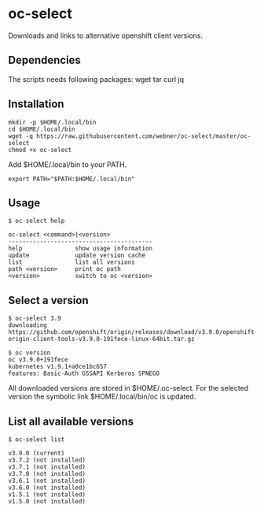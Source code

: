 # oc-select
Downloads and links to alternative openshift client versions.

## Dependencies
The scripts needs following packages: wget tar curl jq

## Installation
```
mkdir -p $HOME/.local/bin
cd $HOME/.local/bin
wget -q https://raw.githubusercontent.com/webner/oc-select/master/oc-select
chmod +x oc-select
```

Add $HOME/.local/bin to your PATH.
```
export PATH="$PATH:$HOME/.local/bin"
```

## Usage

```
$ oc-select help

oc-select <command>|<version>
-----------------------------------------
help               show usage information
update             update version cache
list               list all versions
path <version>     print oc path
<version>          switch to oc <version>
```

## Select a version
```
$ oc-select 3.9
downloading https://github.com/openshift/origin/releases/download/v3.9.0/openshift-origin-client-tools-v3.9.0-191fece-linux-64bit.tar.gz

$ oc version
oc v3.9.0+191fece
kubernetes v1.9.1+a0ce1bc657
features: Basic-Auth GSSAPI Kerberos SPNEGO
```

All downloaded versions are stored in $HOME/.oc-select. For the selected version the symbolic link $HOME/.local/bin/oc is updated.

## List all available versions
```
$ oc-select list

v3.9.0 (current)
v3.7.2 (not installed)
v3.7.1 (not installed)
v3.7.0 (not installed)
v3.6.1 (not installed)
v3.6.0 (not installed)
v1.5.1 (not installed)
v1.5.0 (not installed)
```
